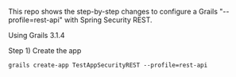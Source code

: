 This repo shows the step-by-step changes to configure a Grails "--profile=rest-api" with Spring Security REST.

Using Grails 3.1.4

Step 1) Create the app
```
grails create-app TestAppSecurityREST --profile=rest-api
```
